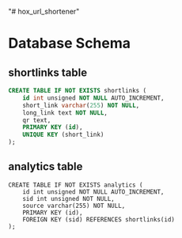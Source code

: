 "# hox_url_shortener"

# Database Schema

## shortlinks table

```SQL
CREATE TABLE IF NOT EXISTS shortlinks (
    id int unsigned NOT NULL AUTO_INCREMENT,
    short_link varchar(255) NOT NULL,
    long_link text NOT NULL,
    qr text,
    PRIMARY KEY (id),
    UNIQUE KEY (short_link)
);
```

## analytics table

```
CREATE TABLE IF NOT EXISTS analytics (
    id int unsigned NOT NULL AUTO_INCREMENT,
    sid int unsigned NOT NULL,
    source varchar(255) NOT NULL,
    PRIMARY KEY (id),
    FOREIGN KEY (sid) REFERENCES shortlinks(id)
);
```

